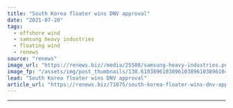 ```yaml
---
title: "South Korea floater wins DNV approval"
date: "2021-07-20"
tags: 
  - offshore wind
  - samsung heavy industries
  - floating wind
  - renews
source: "renews"
image_url: "https://renews.biz//media/25508/samsung-heavy-industries.png?mode=crop&width=770&heightratio=0.6103896103896103896103896104&slimmage=true"
image_fp: "/assets/img/post_thumbnails/130.6103896103896103896103896104&slimmage=true"
lead: "South Korea floater wins DNV approval"
article_url: "https://renews.biz/71075/south-korea-floater-wins-dnv-approval/"
---
```


---
